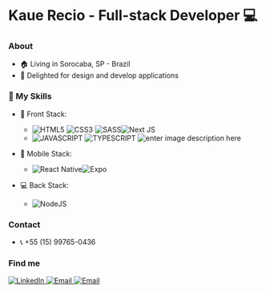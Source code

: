 #  Kaue Recio - Full-stack Developer 💻

### About

* 🏠 Living in Sorocaba, SP - Brazil
* 🥰 Delighted for design and develop applications

### 🥇 My Skills

* 🎯 Front Stack: 

	* ![HTML5](https://img.shields.io/badge/HTML5-E34F26?style=for-the-badge&logo=html5&logoColor=white)	![CSS3](https://img.shields.io/badge/CSS3-1572B6?style=for-the-badge&logo=css3&logoColor=white)	![SASS](https://img.shields.io/badge/Sass-CC6699?style=for-the-badge&logo=sass&logoColor=white)![Next JS](https://img.shields.io/badge/Next-black?style=for-the-badge&logo=next.js&logoColor=white)
	* ![JAVASCRIPT](https://img.shields.io/badge/JavaScript-F7DF1E?style=for-the-badge&logo=javascript&logoColor=black)	![TYPESCRIPT](https://img.shields.io/badge/TypeScript-007ACC?style=for-the-badge&logo=typescript&logoColor=white) ![enter image description here](https://img.shields.io/badge/React-20232A?style=for-the-badge&logo=react&logoColor=61DAFB)
	

* 📱 Mobile Stack: 
	* ![React Native](https://img.shields.io/badge/react_native-%2320232a.svg?style=for-the-badge&logo=react&logoColor=%2361DAFB)![Expo](https://img.shields.io/badge/expo-1C1E24?style=for-the-badge&logo=expo&logoColor=#D04A37)

* 💻 Back Stack: 
	* ![NodeJS](https://img.shields.io/badge/node.js-6DA55F?style=for-the-badge&logo=node.js&logoColor=white)
 
 
### Contact
*  :telephone_receiver: +55 (15) 99765-0436 

### Find me
<p>
<a  href="https://www.linkedin.com/in/kaue-recio/"  target="_blank">
	 <img  alt="LinkedIn"  src="https://img.shields.io/badge/linkedin-%230077B5.svg?&style=for-the-badge&logo=linkedin&logoColor=white" />
 </a>
<a  href="https://mail.google.com/mail/kaue.recio2@gmail.com">
	<img  alt="Email"  src="https://img.shields.io/badge/-Gmail-c14438?style=for-the-badge&logo=Gmail&logoColor=white&link" />
	</a>
<a  href="https://api.whatsapp.com/send?phone=5515997650436">
	<img  alt="Email"  src="https://img.shields.io/badge/WhatsApp-25D366?style=for-the-badge&logo=whatsapp&logoColor=white" />
</a>
</p>



